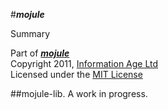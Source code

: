 #***mojule***  

Summary

Part of [***mojule***][0]  
Copyright 2011, [Information Age Ltd][1]  
Licensed under the [MIT License][2]

##mojule-lib. A work in progress.

[0]: http://mojule.co.nz/    
[1]: http://informationage.co.nz/
[2]: http://www.opensource.org/licenses/mit-license.php

